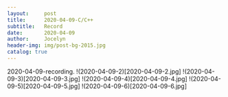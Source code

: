 ```yaml
---
layout:     post
title:      2020-04-09-C/C++
subtitle:   Record
date:       2020-04-09
author:     Jocelyn
header-img: img/post-bg-2015.jpg
catalog: true
---
```



2020-04-09-recording.
!(2020-04-09-2)[2020-04-09-2.jpg]
!(2020-04-09-3)[2020-04-09-3.jpg]
!(2020-04-09-4)[2020-04-09-4.jpg]
!(2020-04-09-5)[2020-04-09-5.jpg]
!(2020-04-09-6)[2020-04-09-6.jpg]


